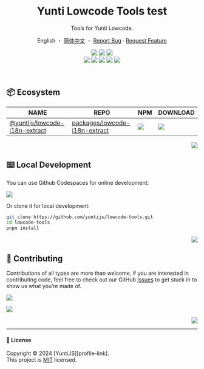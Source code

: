 <div align="center">

<a name="readme-top"></a>

<h1 align="center">Yunti Lowcode Tools test</h1>

Tools for Yunti Lowcode.

English ・ [简体中文](./README.zh-CN.md) ・ [Report Bug][github-issues-link] · [Request Feature][github-issues-link]

<!-- SHIELD GROUP -->

[![][github-release-shield]][github-release-link]
[![][github-releasedate-shield]][github-releasedate-link]
[![][github-action-release-shield]][github-action-release-link]<br/>
[![][github-contributors-shield]][github-contributors-link]
[![][github-forks-shield]][github-forks-link]
[![][github-stars-shield]][github-stars-link]
[![][github-issues-shield]][github-issues-link]
[![][github-license-shield]][github-license-link]

</div>

<br/>

## 📦 Ecosystem

| NAME                                              | REPO                                                 | NPM                                          | DOWNLOAD                   |
| ------------------------------------------------- | ---------------------------------------------------- | -------------------------------------------- | -------------------------- |
| [@yuntijs/lowcode-i18n-extract][i18n-extract-url] | [packages/lowcode-i18n-extract][i18n-extract-github] | [![][i18n-extract-shield]][i18n-extract-url] | ![][i18n-extract-download] |

<div align="right">

[![][back-to-top]](#readme-top)

</div>

## ⌨️ Local Development

You can use Github Codespaces for online development:

[![][github-codespace-shield]][github-codespace-link]

Or clone it for local development:

```bash
git clone https://github.com/yuntijs/lowcode-tools.git
cd lowcode-tools
pnpm install
```

<div align="right">

[![][back-to-top]](#readme-top)

</div>

## 🤝 Contributing

Contributions of all types are more than welcome, if you are interested in contributing code, feel free to check out our GitHub [Issues][github-issues-link] to get stuck in to show us what you’re made of.

[![][pr-welcome-shield]][pr-welcome-link]

[![][github-contrib-shield]][github-contrib-link]

<div align="right">

[![][back-to-top]](#readme-top)

</div>

---

#### 📝 License

Copyright © 2024 \[YuntiJS]\[profile-link]. <br />
This project is [MIT](./LICENSE) licensed.

<!-- LINK GROUP -->

[back-to-top]: https://img.shields.io/badge/-BACK_TO_TOP-151515?style=flat-square
[github-action-release-link]: https://github.com/yuntijs/lowcode-tools/actions/workflows/release.yml
[github-action-release-shield]: https://img.shields.io/github/actions/workflow/status/yuntijs/lowcode-tools/release.yml?label=release&labelColor=black&logo=githubactions&logoColor=white&style=flat-square
[github-codespace-link]: https://codespaces.new/yuntijs/lowcode-tools
[github-codespace-shield]: https://github.com/codespaces/badge.svg
[github-contrib-link]: https://github.com/yuntijs/lowcode-tools/graphs/contributors
[github-contrib-shield]: https://contrib.rocks/image?repo=yuntijs%2Flowcode-tools
[github-contributors-link]: https://github.com/yuntijs/lowcode-tools/graphs/contributors
[github-contributors-shield]: https://img.shields.io/github/contributors/yuntijs/lowcode-tools?color=c4f042&labelColor=black&style=flat-square
[github-forks-link]: https://github.com/yuntijs/lowcode-tools/network/members
[github-forks-shield]: https://img.shields.io/github/forks/yuntijs/lowcode-tools?color=8ae8ff&labelColor=black&style=flat-square
[github-issues-link]: https://github.com/yuntijs/lowcode-tools/issues
[github-issues-shield]: https://img.shields.io/github/issues/yuntijs/lowcode-tools?color=ff80eb&labelColor=black&style=flat-square
[github-license-link]: https://github.com/yuntijs/lowcode-tools/blob/main/LICENSE
[github-license-shield]: https://img.shields.io/github/license/yuntijs/lowcode-tools?color=white&labelColor=black&style=flat-square
[github-release-link]: https://github.com/yuntijs/lowcode-tools/releases
[github-release-shield]: https://img.shields.io/github/v/release/yuntijs/lowcode-tools?color=369eff&labelColor=black&logo=github&style=flat-square
[github-releasedate-link]: https://github.com/yuntijs/lowcode-tools/releases
[github-releasedate-shield]: https://img.shields.io/github/release-date/yuntijs/lowcode-tools?labelColor=black&style=flat-square
[github-stars-link]: https://github.com/yuntijs/lowcode-tools/network/stargazers
[github-stars-shield]: https://img.shields.io/github/stars/yuntijs/lowcode-tools?color=ffcb47&labelColor=black&style=flat-square
[i18n-extract-download]: https://img.shields.io/npm/dt/@yuntijs/lowcode-i18n-extract?labelColor=black&style=flat-square
[i18n-extract-github]: https://github.com/yuntijs/lowcode-tools/tree/master/packages/lowcode-i18n-extract/README.md
[i18n-extract-shield]: https://img.shields.io/npm/v/@yuntijs/lowcode-i18n-extract?color=369eff&labelColor=black&logo=npm&logoColor=white&style=flat-square
[i18n-extract-url]: https://www.npmjs.com/package/@yuntijs/lowcode-i18n-extract
[pr-welcome-link]: https://github.com/yuntijs/lowcode-tools/pulls
[pr-welcome-shield]: https://img.shields.io/badge/☁️_pr_welcome-%E2%86%92-ffcb47?labelColor=black&style=for-the-badge
